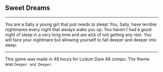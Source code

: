## Sweet Dreams
***
You are a Sally a young girl that just needs to sleep! You, Sally, have terrible nightmares every night that always wake you up. You haven't had a good night of sleep in a very long time and are sick of not getting any rest. You will face your nightmare but allowing yourself to fall deeper and deeper into sleep.
***
This game was made in 48 hours for Ludum Dare 48 compo. The theme was `Deeper and Deeper`.

